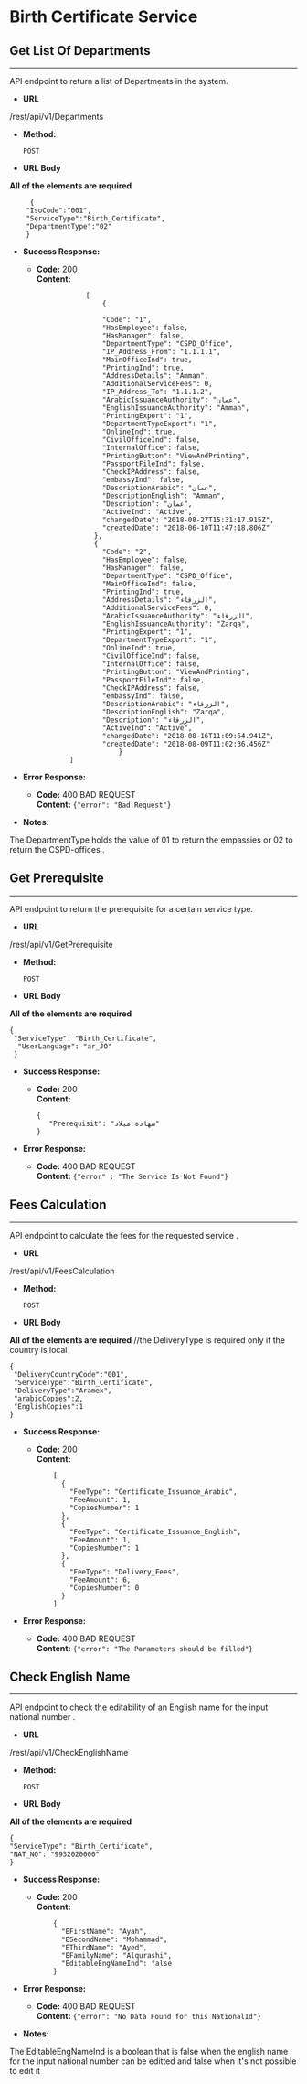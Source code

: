 # Birth Certificate Service

## Get List Of Departments
----
API endpoint to return a list of Departments in the system.

* **URL**

 /rest/api/v1/Departments

* **Method:**

  `POST`
  
*  **URL Body**

**All of the elements are required**

```
     {
    "IsoCode":"001",
    "ServiceType":"Birth_Certificate",
    "DepartmentType":"02"
    }
```

* **Success Response:**

  * **Code:** 200 <br />
    **Content:** 
                        
                    [
                        {
                      
                        "Code": "1",
                        "HasEmployee": false,
                        "HasManager": false,
                        "DepartmentType": "CSPD_Office",
                        "IP_Address_From": "1.1.1.1",
                        "MainOfficeInd": true,
                        "PrintingInd": true,
                        "AddressDetails": "Amman",
                        "AdditionalServiceFees": 0,
                        "IP_Address_To": "1.1.1.2",
                        "ArabicIssuanceAuthority": "عمان",
                        "EnglishIssuanceAuthority": "Amman",
                        "PrintingExport": "1",
                        "DepartmentTypeExport": "1",
                        "OnlineInd": true,
                        "CivilOfficeInd": false,
                        "InternalOffice": false,
                        "PrintingButton": "ViewAndPrinting",
                        "PassportFileInd": false,
                        "CheckIPAddress": false,
                        "embassyInd": false,
                        "DescriptionArabic": "عمان",
                        "DescriptionEnglish": "Amman",
                        "Description": "عمان",
                        "ActiveInd": "Active",
                        "changedDate": "2018-08-27T15:31:17.915Z",
                        "createdDate": "2018-06-10T11:47:18.806Z"
                      },
                      {
                        "Code": "2",
                        "HasEmployee": false,
                        "HasManager": false,
                        "DepartmentType": "CSPD_Office",
                        "MainOfficeInd": false,
                        "PrintingInd": true,
                        "AddressDetails": "الزرقاء",
                        "AdditionalServiceFees": 0,
                        "ArabicIssuanceAuthority": "الزرقاء",
                        "EnglishIssuanceAuthority": "Zarqa",
                        "PrintingExport": "1",
                        "DepartmentTypeExport": "1",
                        "OnlineInd": true,
                        "CivilOfficeInd": false,
                        "InternalOffice": false,
                        "PrintingButton": "ViewAndPrinting",
                        "PassportFileInd": false,
                        "CheckIPAddress": false,
                        "embassyInd": false,
                        "DescriptionArabic": "الزرقاء",
                        "DescriptionEnglish": "Zarqa",
                        "Description": "الزرقاء",
                        "ActiveInd": "Active",
                        "changedDate": "2018-08-16T11:09:54.941Z",
                        "createdDate": "2018-08-09T11:02:36.456Z"
                            }
                ]

* **Error Response:**

  * **Code:** 400 BAD REQUEST <br />
    **Content:** `{"error": "Bad Request"}`
    
* **Notes:**

The DepartmentType holds the value of 01 to return the empassies or 02 to return the CSPD-offices .

## Get Prerequisite
----
API endpoint to return the prerequisite for a certain service type.

* **URL**

/rest/api/v1/GetPrerequisite

* **Method:**

  `POST`
  
*  **URL Body**
 
 **All of the elements are required**
 
```
{
 "ServiceType": "Birth_Certificate",
  "UserLanguage": "ar_JO"
 }
```

* **Success Response:**

  * **Code:** 200 <br />
    **Content:** 
    ```
    {
       "Prerequisit": "شهادة ميلاد"
    }
    ```
                        
                    
* **Error Response:**

  * **Code:** 400 BAD REQUEST <br />
    **Content:** `{"error" : "The Service Is Not Found"}`

## Fees Calculation
----
API endpoint to calculate the fees for the requested service .

* **URL**

/rest/api/v1/FeesCalculation

* **Method:**

  `POST`
  
*  **URL Body**
 
 **All of the elements are required** //the DeliveryType is required only if the country is local 
 
```
{
 "DeliveryCountryCode":"001",
 "ServiceType":"Birth_Certificate",
 "DeliveryType":"Aramex",
 "arabicCopies":2,
 "EnglishCopies":1
}

```

* **Success Response:**

  * **Code:** 200 <br />
    **Content:** 
    ``` 
        [
          {
            "FeeType": "Certificate_Issuance_Arabic",
            "FeeAmount": 1,
            "CopiesNumber": 1
          },
          {
            "FeeType": "Certificate_Issuance_English",
            "FeeAmount": 1,
            "CopiesNumber": 1
          },
          {
            "FeeType": "Delivery_Fees",
            "FeeAmount": 6,
            "CopiesNumber": 0
          }
        ]
    ```
                        
                    
* **Error Response:**

  * **Code:** 400 BAD REQUEST <br />
    **Content:** `{"error": "The Parameters should be filled"}`
    
## Check English Name
----
API endpoint to check the editability of an English name for the input national number .

* **URL**

/rest/api/v1/CheckEnglishName

* **Method:**

  `POST`
  
*  **URL Body**
 
 **All of the elements are required**
```
{
"ServiceType": "Birth_Certificate",
"NAT_NO": "9932020000"
}

```

* **Success Response:**

  * **Code:** 200 <br />
    **Content:** 
    ``` 
        {
          "EFirstName": "Ayah",
          "ESecondName": "Mohammad",
          "EThirdName": "Ayed",
          "EFamilyName": "Alqurashi",
          "EditableEngNameInd": false
        }
    ```
                        
                    
* **Error Response:**

  * **Code:** 400 BAD REQUEST <br />
    **Content:** `{"error": "No Data Found for this NationalId"}`
   
* **Notes:**

The EditableEngNameInd is a boolean that is false when the english name for the input national number can be editted and false when it's not possible to edit it
